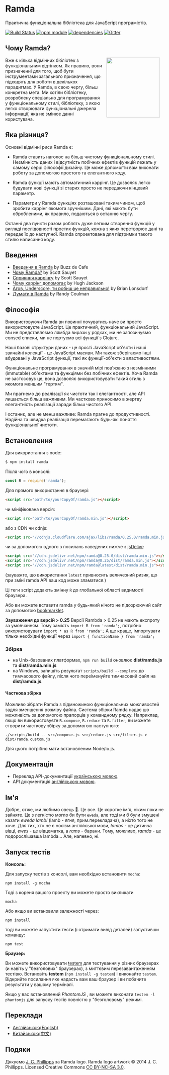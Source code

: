 Ramda
=============

Практична функціональна бібліотека для JavaScript програмістів.

[![Build Status](https://travis-ci.org/ramda/ramda.svg?branch=master)](https://travis-ci.org/ramda/ramda)
[![npm module](https://badge.fury.io/js/ramda.svg)](https://www.npmjs.org/package/ramda)
[![dependencies](https://david-dm.org/ramda/ramda.svg)](https://david-dm.org/ramda/ramda)
[![Gitter](https://badges.gitter.im/Join_Chat.svg)](https://gitter.im/ramda/ramda?utm_source=badge&utm_medium=badge&utm_campaign=pr-badge&utm_content=badge)


Чому Ramda?
----------

<img src="http://ramda.jcphillipps.com/logo/ramdaFilled_200x235.png" 
     width="170" height="190" align="right" hspace="12" />

Вже є кілька відмінних бібліотек з функціональним відтінком. Як правило, вони призначенні для того, щоб бути інструментами загального призначення, що підходять для роботи в декількох парадигмах. У Ramda, в свою чергу, більш конкретна мета. Ми хотіли бібліотеку, розроблену спеціально для програмування у функціональному стилі, бібліотеку, з якою легко створювати функціональні джерела інформації, яка не змінює данні користувача.



Яка різниця?
-----------------

Основні відмінні риси Ramda є:

* Ramda ставить наголос на більш чистому функціональному стилі. Незмінність даних і відсутність побічних ефектів функцій лежать у самому серці філософії дизайну. Це може допомогти вам виконати роботy за допомогою простого та елегантного коду.

* Ramda функції мають автоматичний каррінг. Це дозволяє легко будувати нові функції зі старих просто не передаючи кінцевий параметр.

* Параметри у Ramda функціях розташовані таким чином, щоб зробити каррінг якомога зручнішим. Дані, які мають бути обробленими, як правило, подаються в останню чергу.

Останні два пункти разом роблять дуже легким створення функцій у вигляді послідовності простих функцій, кожна з яких перетворює дані та передає їх до наступної. Ramda cпроектована для підтримки такого стилю написання коду.


Введення
-------------

* [Введення в Ramda](http://buzzdecafe.github.io/code/2014/05/16/introducing-ramda) by Buzz de Cafe
* [Чому Ramda?](http://fr.umio.us/why-ramda/) by Scott Sauyet
* [Сприяння каррінгу](http://fr.umio.us/favoring-curry/) by Scott Sauyet
* [Чому кaррінг допомогає](https://hughfdjackson.com/javascript/why-curry-helps/) by Hugh Jackson
* [Агов, Underscore, ти робиш це неправильно!](https://www.youtube.com/watch?v=m3svKOdZijA&app=desktop) by Brian Lonsdorf
* [Думати в Ramda](http://randycoulman.com/blog/categories/thinking-in-ramda) by Randy Coulman


Філософія
----------
Використовуючи Ramda ви повинні почуватись наче ви просто використовуєте JavaScript. Це практичний, функціональний JavaScript. Ми не представляємо лямбда вирази у рядках, ми не запозичуємо consed списки, ми не портуємо всі функції з Clojure.

Наші базові структури даних - це прості JavaScript об'єкти і наші звичайні колекції - це JavaScript масиви. Ми також зберігаємо інші вбудовані у JavaScript функції, такі як функції-об'єкти з властивостями.

Функціональне програмування в значній мірі пов'язано з незмінними (immutable) об'єктами та функціями без побічних ефектів. Хоча Ramda не застосовує це, вона дозволяє використовувати такий стиль з якомога меншим "тертям".

Ми прагнемо до реалізації як чистоти так і елегантності, але АРІ лишається більш важливим. Ми частково приносимо в жертву елегантність реалізації заради більш чистого АРІ.

І останнє, але не менш важливе: Ramda прагне до продуктивності. Надійна та швидка реалізація перемагають будь-які поняття функціональної чистоти.

Встановлення
------------

Для використання з node:

```bash
$ npm install ramda
```

Після чого в консолі:

```javascript
const R = require('ramda');
```

Для прямого використання в браузері:

```html
<script src="path/to/yourCopyOf/ramda.js"></script>
```

чи мініфікована версія:

```html
<script src="path/to/yourCopyOf/ramda.min.js"></script>
```

або з CDN чи cdnjs:

```html
<script src="//cdnjs.cloudflare.com/ajax/libs/ramda/0.25.0/ramda.min.js"></script>
```

чи за допомогою одного з посилань наведених нижче з [jsDelivr](http://jsdelivr.com):

```html
<script src="//cdn.jsdelivr.net/npm/ramda@0.25.0/dist/ramda.min.js"></script>
<script src="//cdn.jsdelivr.net/npm/ramda@0.25/dist/ramda.min.js"></script>
<script src="//cdn.jsdelivr.net/npm/ramda@latest/dist/ramda.min.js"></script>
```

(зауважте, що використання `latest` привносить величезний ризик, що при зміні ramda API ваш код може зламатися.)

Ці теги script додають змінну `R` до глобальної області видимості браузера.

Або ви можете вставити ramda у будь-який нічого не підозрюючий сайт за допомогою [bookmarklet](https://github.com/ramda/ramda/blob/master/BOOKMARKLET.md).

**Зауваження до версій > 0.25**
Версії Rambda > 0.25 не мають експроту за умовчанням.
Тому замість `import R from 'ramda';`, потрібно використовувати `import * as R from 'ramda';`
А ще краще, імпортувати тільки необхідні функції через `import { functionName } from 'ramda';`

### Збірка

* на Unix-базованих платформах, `npm run build` оновлює __dist/ramda.js__ та __dist/ramda.min.js__
* на Windows, запишіть результат `scripts/build --complete` до тимчасового файлу, після чого переіменуйте тимчасовий файл на __dist/ramda.js__.

#### Часткова збірка

Можливо зібрати Ramda з підмножиною функціональних можливостей задля зменшення розміру файла. Система збірки Ramda надає цю можливість за допомогою прапорців у командному рядку. Наприклад, якщо ви використовуєте `R.compose`, `R.reduce` та `R.filter`, ви можете створити часткову збірку за допомогою наступного:

    ./scripts/build -- src/compose.js src/reduce.js src/filter.js > dist/ramda.custom.js

Для цього потрібно мати встановленим Node/io.js. 

Документація
-------------

- Переклад API-документації [українською мовою](https://github.com/ivanzusko/ramda/blob/master/DOCUMENTATION.md).
- API документація [англійською мовою](http://ramdajs.com/docs/).

Ім'я
--------

Добре, отже, ми любимо овець :ram:. Це все. Це коротке ім'я, ніким поки не зайняте. Це з легкістю могло би бути `eweda`, але тоді ми б були змушені казати _eweda lamb!_ (lamb - ягня, прим.перекладача), а ніхто того не хоче. Для тих, хто не є носієм англійської мови, _lambs_ - це дитинча вівці, _ewes_ - це вівцематка, а _rams_ - барани. Тому, можливо, _ramda_ - це подорослішавша lambda... Але, напевно, ні.




Запуск тестів
----------------------

**Консоль:**

Для запуску тестів з консолі, вам необхідно встановити `mocha`:

    npm install -g mocha

Тоді з кореня вашого проекту ви можете просто викликати

    mocha

Або якщо ви встановили залежності через:

    npm install

тоді ви можете запустити тести (і отримати вивід деталей) запустивши команду:

    npm test

**Браузер:**

Ви можете використовувати [testem](https://github.com/airportyh/testem) для тестування у різних браузерах (и навіть у "безголових" браузерах), з миттєвим перезавантаженням тестівю. Встановіть __testem__ (`npm install -g testem`) і виконайте `testem`. Відкрийте посилання яке надасть вам ваш браузер і ви побачите результати у вашому терміналі.

Якщо у вас встановлений _PhantomJS_ , ви можете виконати `testem -l phantomjs` для запуску тестів повністю у "безголовому" режимі.


Переклади
-----------------

- [Англійською(English)](https://github.com/ramda/ramda)
- [Китайською(中文)](http://ramda.cn/)


Подяки
-----------------

Дякуємо [J. C. Phillipps](http://www.jcphillipps.com) за Ramda logo.
Ramda logo artwork &copy; 2014 J. C. Phillipps. Licensed Creative Commons 
[CC BY-NC-SA 3.0](http://creativecommons.org/licenses/by-nc-sa/3.0/).
